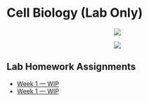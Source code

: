  # Cell Biology (Lab Only)

 <p align="center">
    <a title="Cell Biology">
    <img src="../assets/images/bi-337.ico"> 
    </a>
</p>

 <p align="center">
    <a title="View my currnet lab work, comleted or not" href="lab-1.pdf">
    <img src="https://img.shields.io/badge/Lab Homework-week 2 complete-success?logo=latex" >
    </a> 
</p>


## Lab Homework Assignments
- [Week 1 &mdash; WIP](lab-1.pdf)
- [Week 1 &mdash; WIP](lab-2.pdf)
